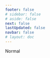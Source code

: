 ```yaml
---
footer: false
# sidebar: false
# aside: false
next: false
lastUpdated: false
navbar: false
# layout: doc
---
```


<script setup>
const chatPrompts = [
  // 商业服务（第一块）
  { id: "1", text: "在UAE注册公司", category: "business" },
  { id: "2", text: "内地公司设立", category: "business" },
  { id: "3", text: "自由区公司注册", category: "business" },
  { id: "4", text: "离岸公司成立", category: "business" },
  { id: "5", text: "UAE自由职业签证", category: "business" },
  { id: "6", text: "迪拜营业执照", category: "business" },
  { id: "7", text: "UAE贸易许可证要求", category: "business" },
  { id: "23", text: "UAE公司设立", category: "business" },
  { id: "24", text: "迪拜自由区", category: "business" },
  { id: "25", text: "UAE公司注册", category: "business" },
  { id: "26", text: "UAE自由职业签证", category: "business" },
  
  // 签证和移民
  { id: "8", text: "UAE Golden Visa申请", category: "visa" },
  { id: "9", text: "UAE工作签证", category: "visa" },
  { id: "10", text: "UAE家庭签证担保", category: "visa" },
  { id: "11", text: "签证体检要求", category: "visa" },
  { id: "12", text: "UAE居留签证流程", category: "visa" },
  { id: "27", text: "UAE签证要求", category: "visa" },
  
  // 法律和文件
  { id: "13", text: "Emirates ID申请", category: "legal" },
  { id: "14", text: "UAE文件认证", category: "legal" },
  { id: "15", text: "UAE授权委托书", category: "legal" },
  { id: "16", text: "UAE商业合同审查", category: "legal" },
  { id: "40", text: "Emirates ID更新", category: "legal" },
  
  // 金融服务
  { id: "17", text: "UAE公司银行账户", category: "finance" },
  { id: "18", text: "UAE税务登记（VAT）", category: "finance" },
  { id: "19", text: "UAE会计服务", category: "finance" },
  { id: "20", text: "UAE经济实质法规", category: "finance" },
  { id: "41", text: "UAE银行服务", category: "finance" },
  
  // 房地产和服务
  { id: "21", text: "UAE房地产投资", category: "property" },
  { id: "22", text: "迪拜办公室租赁", category: "property" },

  // 医疗保健
  { id: "47", text: "UAE医疗保险", category: "healthcare" },
  { id: "48", text: "迪拜最佳医院", category: "healthcare" },
  { id: "49", text: "UAE体检", category: "healthcare" },
  
  // 旅游和娱乐（最后）
  { id: "28", text: "迪拜旅游景点", category: "travel" },
  { id: "29", text: "迪拜世博城", category: "attractions" },
  { id: "30", text: "迪拜相框门票", category: "attractions" },
  { id: "31", text: "哈利法塔门票", category: "attractions" },
  { id: "32", text: "未来博物馆", category: "attractions" },
  { id: "33", text: "阿布扎比卢浮宫", category: "attractions" },
  { id: "34", text: "阿布扎比法拉利世界", category: "attractions" },
  { id: "35", text: "迪拜购物中心购物", category: "shopping" },
]
</script>

<AIChat :prompts="chatPrompts" />

<userStyle>Normal</userStyle>